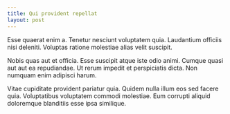 ```yaml
---
title: Qui provident repellat
layout: post
---
```

Esse quaerat enim a. Tenetur nesciunt voluptatem quia. Laudantium officiis nisi deleniti. Voluptas ratione molestiae alias velit suscipit.

Nobis quas aut et officia. Esse suscipit atque iste odio animi. Cumque quasi aut aut ea repudiandae. Ut rerum impedit et perspiciatis dicta. Non numquam enim adipisci harum.

Vitae cupiditate provident pariatur quia. Quidem nulla illum eos sed facere quia. Voluptatibus voluptatem commodi molestiae. Eum corrupti aliquid doloremque blanditiis esse ipsa similique.
